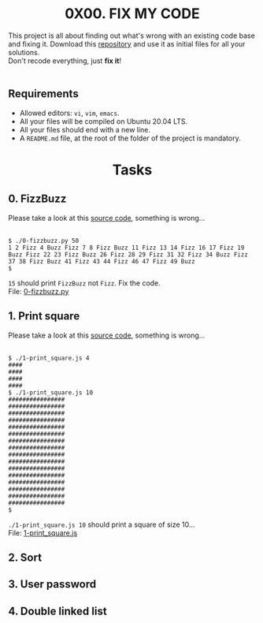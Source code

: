 <h1 align="center">0X00. FIX MY CODE</h1>
This project is all about finding out what's wrong with an existing code base and fixing it. Download this <a href="https://github.com/holbertonschool/0x00-Fix_My_Code_Challenge">repository</a> and use it as initial files for all your solutions. <br />
Don't recode everything, just <strong>fix it</strong>!
<br /><br />
<h2>Requirements</h2>
<ul>
<li>Allowed editors: <code>vi</code>, <code>vim</code>, <code>emacs</code>.</li>
<li>All your files will be compiled on Ubuntu 20.04 LTS.</li>
<li>All your files should end with a new line.</li>
<li>A <code>README.md</code> file, at the root of the folder of the project is mandatory.</li>
</ul>


<h1 align="center">Tasks</h1>

<!-- Task 0 -->
<h2>0. FizzBuzz</h2>
Please take a look at this <a href="https://github.com/holbertonschool/0x00-Fix_My_Code_Challenge/blob/master/0-fizzbuzz.py">source code</a>, something is wrong... 
<br /><br />

```
$ ./0-fizzbuzz.py 50
1 2 Fizz 4 Buzz Fizz 7 8 Fizz Buzz 11 Fizz 13 14 Fizz 16 17 Fizz 19 Buzz Fizz 22 23 Fizz Buzz 26 Fizz 28 29 Fizz 31 32 Fizz 34 Buzz Fizz 37 38 Fizz Buzz 41 Fizz 43 44 Fizz 46 47 Fizz 49 Buzz
$
```

```15``` should print ```FizzBuzz``` not ```Fizz```. Fix the code. <br />
File: <a href="https://github.com/GM-Samuelstein/Fix_My_Code_Challenge/blob/main/0x00-challenge/0-fizzbuzz.py">0-fizzbuzz.py</a>
<!-- Task 0 -->

<!-- Task 1 -->
<h2>1. Print square</h2>
Please take a look at this <a href="https://github.com/holbertonschool/0x00-Fix_My_Code_Challenge/blob/master/1-print_square.js">source code</a>, something is wrong... 
<br /><br />

```
$ ./1-print_square.js 4
####
####
####
####
$ ./1-print_square.js 10
################
################
################
################
################
################
################
################
################
################
################
################
################
################
################
################
$
```

<code>./1-print_square.js 10</code> should print a square of size 10… <br />
File: <a href="https://github.com/GM-Samuelstein/Fix_My_Code_Challenge/blob/main/0x00-challenge/1-print_square.js">1-print_square.js</a>
<!-- Task 1 -->

<h2>2. Sort</h2>
<h2>3. User password</h2>
<h2>4. Double linked list</h2>

